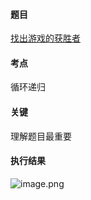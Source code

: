 #### 题目

[找出游戏的获胜者](https://leetcode.cn/problems/find-the-winner-of-the-circular-game/)

#### 考点

循环递归

#### 关键

理解题目最重要

#### 执行结果

![image.png](https://pic.leetcode.cn/1651678091-QVMwZb-image.png)
